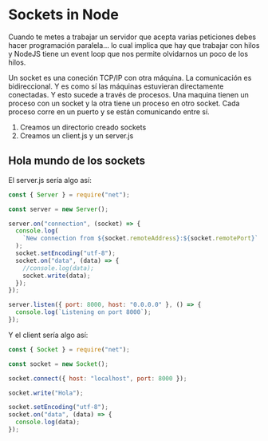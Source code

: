 # Sockets in Node

Cuando te metes a trabajar un servidor que acepta varias peticiones debes hacer programación paralela... lo cual implica que hay que trabajar con hilos y NodeJS tiene un event loop que nos permite olvidarnos un poco de los hilos.

Un socket es una coneción TCP/IP con otra máquina. La comunicación es bidireccional. Y es como sí las máquinas estuvieran directamente conectadas. Y esto sucede a través de procesos. Una maquina tienen un proceso con un socket y la otra tiene un proceso en otro socket. Cada proceso corre en un puerto y se están comunicando entre sí.

1. Creamos un directorio creado sockets
2. Creamos un client.js y un server.js

## Hola mundo de los sockets

El server.js sería algo así:

```js
const { Server } = require("net");

const server = new Server();

server.on("connection", (socket) => {
  console.log(
    `New connection from ${socket.remoteAddress}:${socket.remotePort}`
  );
  socket.setEncoding("utf-8");
  socket.on("data", (data) => {
    //console.log(data);
    socket.write(data);
  });
});

server.listen({ port: 8000, host: "0.0.0.0" }, () => {
  console.log(`Listening on port 8000`);
});
```

Y el client sería algo así:

```js
const { Socket } = require("net");

const socket = new Socket();

socket.connect({ host: "localhost", port: 8000 });

socket.write("Hola");

socket.setEncoding("utf-8");
socket.on("data", (data) => {
  console.log(data);
});
```
